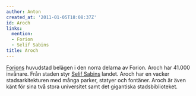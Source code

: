 ```yaml
---
author: Anton
created_at: '2011-01-05T18:08:37Z'
id: Aroch
links:
  mention:
  - Forion
  - Selif Sabins
title: Aroch
---
```


[Forions] huvudstad belägen i den norra delarna av Forion. Aroch har 41.000 invånare. Från staden
styr [Selif Sabins] landet. Aroch har en vacker stadsarkitekturen med många parker, statyer och
fontäner. Aroch är även känt för sina två stora universitet samt det gigantiska stadsbiblioteket.

  [Forions]: Forion
  [Selif Sabins]: Selif_Sabins
